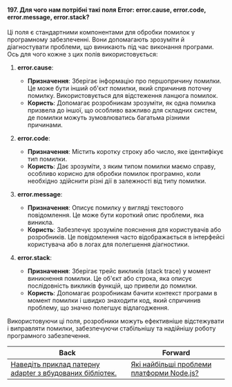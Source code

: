 #### 197. Для чого нам потрібні такі поля Error: error.cause, error.code, error.message, error.stack?

Ці поля є стандартними компонентами для обробки помилок у програмному забезпеченні. Вони допомагають зрозуміти й діагностувати проблеми, що виникають під час виконання програми. Ось для чого кожне з цих полів використовується:

1. **error.cause**: 
   - **Призначення**: Зберігає інформацію про першопричину помилки. Це може бути інший об'єкт помилки, який спричинив поточну помилку. Використовується для відстеження ланцюга помилок.
   - **Користь**: Допомагає розробникам зрозуміти, як одна помилка призвела до іншої, що особливо важливо для складних систем, де помилки можуть зумовлюватись багатьма різними причинами.

2. **error.code**:
   - **Призначення**: Містить коротку строку або число, яке ідентифікує тип помилки.
   - **Користь**: Дає зрозуміти, з яким типом помилки маємо справу, особливо корисно для обробки помилок програмно, коли необхідно здійснити різні дії в залежності від типу помилки.

3. **error.message**:
   - **Призначення**: Описує помилку у вигляді текстового повідомлення. Це може бути короткий опис проблеми, яка виникла.
   - **Користь**: Забезпечує зрозуміле пояснення для користувачів або розробників. Це повідомлення часто відображається в інтерфейсі користувача або в логах для полегшення діагностики.

4. **error.stack**:
   - **Призначення**: Зберігає трейс викликів (stack trace) у момент виникнення помилки. Це об'єкт або строка, яка описує послідовність викликів функцій, що привели до помилки.
   - **Користь**: Допомагає розробникам бачити контекст програми в момент помилки і швидко знаходити код, який спричинив проблему, що значно полегшує відлагодження.

Використовуючи ці поля, розробники можуть ефективніше відстежувати і виправляти помилки, забезпечуючи стабільнішу та надійнішу роботу програмного забезпечення.

| Back | Forward |
|---|---|
| [Наведіть приклад патерну adapter з вбудованих бібліотек.](/ua/strong-middle/questions-for-an-application-programmer-on-nodejs/provide-example-of-adapter-pattern-from-builtin-libraries.md)  | [Які найбільші проблеми платформи Node.js?](/ua/senior/nodejs/what-are-the-biggest-problems-of-the-nodejs-platform.md) |